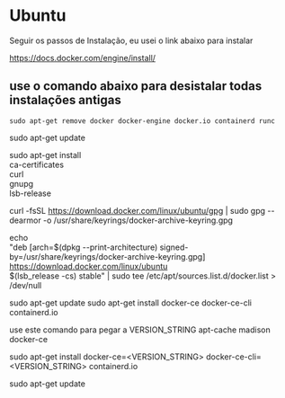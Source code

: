 # Ubuntu

Seguir os passos de Instalação, eu usei o link abaixo para instalar

https://docs.docker.com/engine/install/

## use o comando abaixo para desistalar todas instalações antigas

```sudo apt-get remove docker docker-engine docker.io containerd runc```

sudo apt-get update

sudo apt-get install \
    ca-certificates \
    curl \
    gnupg \
    lsb-release
    
curl -fsSL https://download.docker.com/linux/ubuntu/gpg | sudo gpg --dearmor -o /usr/share/keyrings/docker-archive-keyring.gpg

echo \
  "deb [arch=$(dpkg --print-architecture) signed-by=/usr/share/keyrings/docker-archive-keyring.gpg] https://download.docker.com/linux/ubuntu \
  $(lsb_release -cs) stable" | sudo tee /etc/apt/sources.list.d/docker.list > /dev/null
  
  
sudo apt-get update
sudo apt-get install docker-ce docker-ce-cli containerd.io  

use este comando para pegar a VERSION_STRING
apt-cache madison docker-ce

sudo apt-get install docker-ce=<VERSION_STRING> docker-ce-cli=<VERSION_STRING> containerd.io

sudo apt-get update
